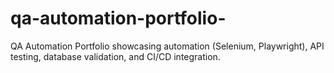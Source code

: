 # qa-automation-portfolio-
QA Automation Portfolio showcasing automation (Selenium, Playwright), API testing, database validation, and CI/CD integration.
